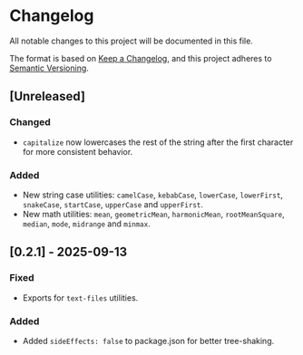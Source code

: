 # Changelog

All notable changes to this project will be documented in this file.

The format is based on [Keep a Changelog](https://keepachangelog.com/en/1.0.0/), and this project adheres to [Semantic Versioning](https://semver.org/spec/v2.0.0.html).

## [Unreleased]

### Changed

- `capitalize` now lowercases the rest of the string after the first character for more consistent behavior.

### Added

- New string case utilities: `camelCase`, `kebabCase`, `lowerCase`, `lowerFirst`, `snakeCase`, `startCase`, `upperCase` and `upperFirst`.
- New math utilities: `mean`, `geometricMean`, `harmonicMean`, `rootMeanSquare`, `median`, `mode`, `midrange` and `minmax`.

## [0.2.1] - 2025-09-13

### Fixed

- Exports for `text-files` utilities.

### Added

- Added `sideEffects: false` to package.json for better tree-shaking.
